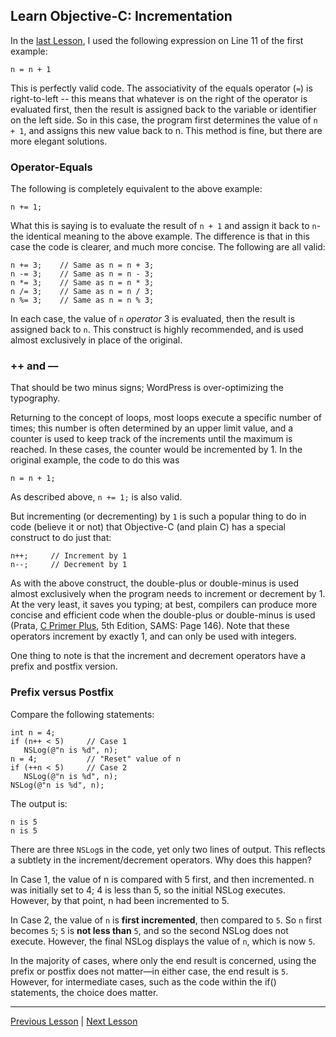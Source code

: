##  Learn Objective-C: Incrementation

In the [last Lesson](54.md), I used the following expression on Line 11 of the first example:

```objc
n = n + 1
```

This is perfectly valid code. The associativity of the equals operator (`=`) is right-to-left -- this means that whatever is on the right of the operator is evaluated first, then the result is assigned back to the variable or identifier on the left side. So in this case, the program first determines the value of `n + 1`, and assigns this new value back to n. This method is fine, but there are more elegant solutions.

### Operator-Equals

The following is completely equivalent to the above example:

```objc
n += 1;
```

What this is saying is to evaluate the result of `n + 1` and assign it back to `n`- the identical meaning to the above example. The difference is that in this case the code is clearer, and much more concise. The following are all valid:

```objc
n += 3;    // Same as n = n + 3;
n -= 3;    // Same as n = n - 3;
n *= 3;    // Same as n = n * 3;
n /= 3;    // Same as n = n / 3;
n %= 3;    // Same as n = n % 3;
```

In each case, the value of `n` *operator* 3 is evaluated, then the result is assigned back to `n`. This construct is highly recommended, and is used almost exclusively in place of the original.

### ++ and ––

That should be two minus signs; WordPress is over-optimizing the typography.

Returning to the concept of loops, most loops execute a specific number of times; this number is often determined by an upper limit value, and a counter is used to keep track of the increments until the maximum is reached. In these cases, the counter would be incremented by 1. In the original example, the code to do this was

```objc
n = n + 1;
```

As described above, `n += 1;` is also valid.

But incrementing (or decrementing) by `1` is such a popular thing to do in code (believe it or not) that Objective-C (and plain C) has a special construct to do just that:

```objc
n++;     // Increment by 1
n--;     // Decrement by 1
```

As with the above construct, the double-plus or double-minus is used almost exclusively when the program needs to increment or decrement by 1. At the very least, it saves you typing; at best, compilers can produce more concise and efficient code when the double-plus or double-minus is used (Prata, [C Primer Plus](https://wikipedia.org/wiki/C_Primer_Plus), 5th Edition, SAMS: Page 146). Note that these operators increment by exactly 1, and can only be used with integers.

One thing to note is that the increment and decrement operators have a prefix and postfix version.

### Prefix versus Postfix

Compare the following statements:

```objc
int n = 4;
if (n++ < 5)     // Case 1
   NSLog(@"n is %d", n);
n = 4;           // "Reset" value of n
if (++n < 5)     // Case 2
   NSLog(@"n is %d", n);
NSLog(@"n is %d", n);
```

The output is:

```
n is 5
n is 5
```

There are three `NSLog`s in the code, yet only two lines of output. This reflects a subtlety in the increment/decrement operators. Why does this happen?

In Case 1, the value of n is compared with 5 first, and then incremented. n was initially set to 4; 4 is less than 5, so the initial NSLog executes. However, by that point, n had been incremented to 5.

In Case 2, the value of `n` is **first incremented**, then compared to `5`. So `n` first becomes `5`; `5` is **not less than** `5`, and so the second NSLog does not execute. However, the final NSLog displays the value of `n`, which is now `5`.

In the majority of cases, where only the end result is concerned, using the prefix or postfix does not matter—in either case, the end result is `5`. However, for intermediate cases, such as the code within the if() statements, the choice does matter.

---

[Previous Lesson](54.md) | [Next Lesson](56.md)
